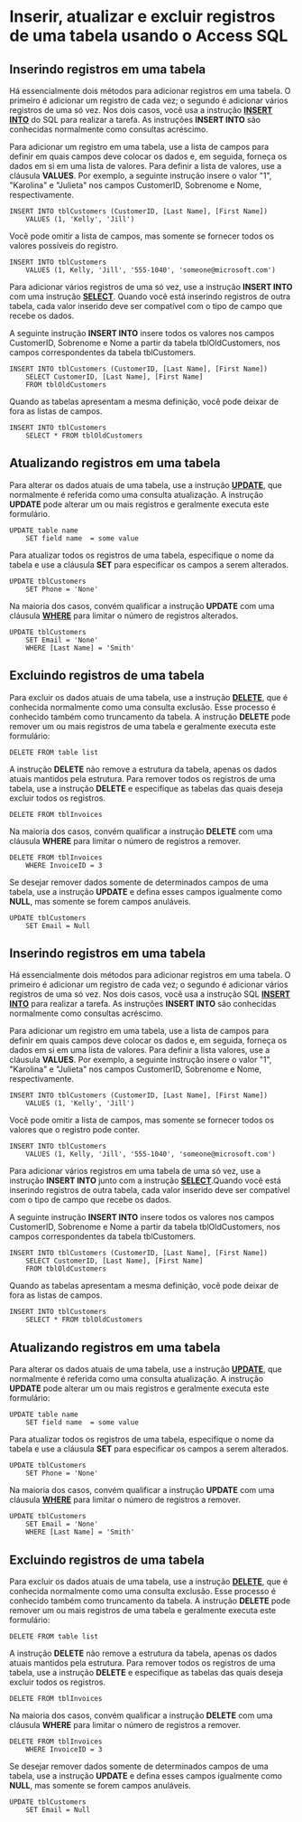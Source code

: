 
# Inserir, atualizar e excluir registros de uma tabela usando o Access SQL

## Inserindo registros em uma tabela

Há essencialmente dois métodos para adicionar registros em uma tabela. O primeiro é adicionar um registro de cada vez; o segundo é adicionar vários registros de uma só vez. Nos dois casos, você usa a instrução  **[INSERT INTO](http://msdn.microsoft.com/library/D3E44258-79F2-CABA-8629-BDE03F898F2D%28Office.15%29.aspx)** do SQL para realizar a tarefa. As instruções **INSERT INTO** são conhecidas normalmente como consultas acréscimo.

Para adicionar um registro em uma tabela, use a lista de campos para definir em quais campos deve colocar os dados e, em seguida, forneça os dados em si em uma lista de valores. Para definir a lista de valores, use a cláusula  **VALUES**. Por exemplo, a seguinte instrução insere o valor "1", "Karolina" e "Julieta" nos campos CustomerID, Sobrenome e Nome, respectivamente.




```
INSERT INTO tblCustomers (CustomerID, [Last Name], [First Name]) 
    VALUES (1, 'Kelly', 'Jill') 

```

Você pode omitir a lista de campos, mas somente se fornecer todos os valores possíveis do registro.




```
INSERT INTO tblCustomers 
    VALUES (1, Kelly, 'Jill', '555-1040', 'someone@microsoft.com') 

```

Para adicionar vários registros de uma só vez, use a instrução  **INSERT INTO** com uma instrução **[SELECT](http://msdn.microsoft.com/library/A5C9DA94-5F9E-0FC0-767A-4117F38A5EF3%28Office.15%29.aspx)**. Quando você está inserindo registros de outra tabela, cada valor inserido deve ser compatível com o tipo de campo que recebe os dados.

A seguinte instrução  **INSERT INTO** insere todos os valores nos campos CustomerID, Sobrenome e Nome a partir da tabela tblOldCustomers, nos campos correspondentes da tabela tblCustomers.




```
INSERT INTO tblCustomers (CustomerID, [Last Name], [First Name]) 
    SELECT CustomerID, [Last Name], [First Name] 
    FROM tblOldCustomers 

```

Quando as tabelas apresentam a mesma definição, você pode deixar de fora as listas de campos.




```
INSERT INTO tblCustomers 
    SELECT * FROM tblOldCustomers 

```


## Atualizando registros em uma tabela

Para alterar os dados atuais de uma tabela, use a instrução  **[UPDATE](http://msdn.microsoft.com/library/08F9C3D6-C020-ECF1-5748-43B93A76DFBB%28Office.15%29.aspx)**, que normalmente é referida como uma consulta atualização. A instrução **UPDATE** pode alterar um ou mais registros e geralmente executa este formulário.


```
UPDATE table name   
    SET field name  = some value
```

Para atualizar todos os registros de uma tabela, especifique o nome da tabela e use a cláusula  **SET** para especificar os campos a serem alterados.




```
UPDATE tblCustomers 
    SET Phone = 'None' 

```

Na maioria dos casos, convém qualificar a instrução  **UPDATE** com uma cláusula **[WHERE](67E4CAED-6512-E8BD-39D0-6DCA18114B18.md)** para limitar o número de registros alterados.




```
UPDATE tblCustomers 
    SET Email = 'None' 
    WHERE [Last Name] = 'Smith' 

```


## Excluindo registros de uma tabela

Para excluir os dados atuais de uma tabela, use a instrução  **[DELETE](http://msdn.microsoft.com/library/64C235BC-5B1A-0A33-714A-9933BA7A81E5%28Office.15%29.aspx)**, que é conhecida normalmente como uma consulta exclusão. Esse processo é conhecido também como truncamento da tabela. A instrução **DELETE** pode remover um ou mais registros de uma tabela e geralmente executa este formulário:


```
DELETE FROM table list
```

A instrução  **DELETE** não remove a estrutura da tabela, apenas os dados atuais mantidos pela estrutura. Para remover todos os registros de uma tabela, use a instrução **DELETE** e especifique as tabelas das quais deseja excluir todos os registros.




```
DELETE FROM tblInvoices 

```

Na maioria dos casos, convém qualificar a instrução  **DELETE** com uma cláusula **WHERE** para limitar o número de registros a remover.




```
DELETE FROM tblInvoices 
    WHERE InvoiceID = 3 

```

Se desejar remover dados somente de determinados campos de uma tabela, use a instrução  **UPDATE** e defina esses campos igualmente como **NULL**, mas somente se forem campos anuláveis.




```
UPDATE tblCustomers  
    SET Email = Null 

```


## Inserindo registros em uma tabela

Há essencialmente dois métodos para adicionar registros em uma tabela. O primeiro é adicionar um registro de cada vez; o segundo é adicionar vários registros de uma só vez. Nos dois casos, você usa a instrução SQL **[INSERT INTO](http://msdn.microsoft.com/library/D3E44258-79F2-CABA-8629-BDE03F898F2D%28Office.15%29.aspx)** para realizar a tarefa. As instruções **INSERT INTO** são conhecidas normalmente como consultas acréscimo.

Para adicionar um registro em uma tabela, use a lista de campos para definir em quais campos deve colocar os dados e, em seguida, forneça os dados em si em uma lista de valores. Para definir a lista valores, use a cláusula  **VALUES**. Por exemplo, a seguinte instrução insere o valor "1", "Karolina" e "Julieta" nos campos CustomerID, Sobrenome e Nome, respectivamente.




```
INSERT INTO tblCustomers (CustomerID, [Last Name], [First Name]) 
    VALUES (1, 'Kelly', 'Jill') 

```

Você pode omitir a lista de campos, mas somente se fornecer todos os valores que o registro pode conter.




```
INSERT INTO tblCustomers 
    VALUES (1, Kelly, 'Jill', '555-1040', 'someone@microsoft.com') 

```

Para adicionar vários registros em uma tabela de uma só vez, use a instrução  **INSERT INTO** junto com a instrução **[SELECT](http://msdn.microsoft.com/library/A5C9DA94-5F9E-0FC0-767A-4117F38A5EF3%28Office.15%29.aspx)**.Quando você está inserindo registros de outra tabela, cada valor inserido deve ser compatível com o tipo de campo que recebe os dados.

A seguinte instrução  **INSERT INTO** insere todos os valores nos campos CustomerID, Sobrenome e Nome a partir da tabela tblOldCustomers, nos campos correspondentes da tabela tblCustomers.




```
INSERT INTO tblCustomers (CustomerID, [Last Name], [First Name]) 
    SELECT CustomerID, [Last Name], [First Name] 
    FROM tblOldCustomers 

```

Quando as tabelas apresentam a mesma definição, você pode deixar de fora as listas de campos.




```
INSERT INTO tblCustomers 
    SELECT * FROM tblOldCustomers 

```


## Atualizando registros em uma tabela

Para alterar os dados atuais de uma tabela, use a instrução  **[UPDATE](http://msdn.microsoft.com/library/08F9C3D6-C020-ECF1-5748-43B93A76DFBB%28Office.15%29.aspx)**, que normalmente é referida como uma consulta atualização. A instrução **UPDATE** pode alterar um ou mais registros e geralmente executa este formulário:


```
UPDATE table name   
    SET field name  = some value
```

Para atualizar todos os registros de uma tabela, especifique o nome da tabela e use a cláusula  **SET** para especificar os campos a serem alterados.




```
UPDATE tblCustomers 
    SET Phone = 'None' 

```

Na maioria dos casos, convém qualificar a instrução  **UPDATE** com uma cláusula **[WHERE](67E4CAED-6512-E8BD-39D0-6DCA18114B18.md)** para limitar o número de registros a remover.




```
UPDATE tblCustomers 
    SET Email = 'None' 
    WHERE [Last Name] = 'Smith' 

```


## Excluindo registros de uma tabela

Para excluir os dados atuais de uma tabela, use a instrução  **[DELETE](http://msdn.microsoft.com/library/64C235BC-5B1A-0A33-714A-9933BA7A81E5%28Office.15%29.aspx)**, que é conhecida normalmente como uma consulta exclusão. Esse processo é conhecido também como truncamento da tabela. A instrução **DELETE** pode remover um ou mais registros de uma tabela e geralmente executa este formulário:


```
DELETE FROM table list
```

A instrução  **DELETE** não remove a estrutura da tabela, apenas os dados atuais mantidos pela estrutura. Para remover todos os registros de uma tabela, use a instrução **DELETE** e especifique as tabelas das quais deseja excluir todos os registros.




```
DELETE FROM tblInvoices 

```

Na maioria dos casos, convém qualificar a instrução  **DELETE** com uma cláusula **WHERE** para limitar o número de registros a remover.




```
DELETE FROM tblInvoices 
    WHERE InvoiceID = 3 

```

Se desejar remover dados somente de determinados campos de uma tabela, use a instrução  **UPDATE** e defina esses campos igualmente como **NULL**, mas somente se forem campos anuláveis.




```
UPDATE tblCustomers  
    SET Email = Null 

```

